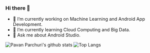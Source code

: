 ### Hi there 👋

<!--
**PavanParchuri/PavanParchuri** is a ✨ _special_ ✨ repository because its `README.md` (this file) appears on your GitHub profile.
-->

- 🔭 I’m currently working on Machine Learning and Android App Development.
- 🌱 I’m currently learning Cloud Computing and Big Data. <!-- - 👯 I’m looking to collaborate on ...  - 🤔 I’m looking for help with ... -->
- 💬 Ask me about Android Studio.
<!-- - 📫 How to reach me: ...
- 😄 Pronouns: ...
- ⚡ Fun fact: ... -->

![Pavan Parchuri's github stats](https://github-readme-stats.vercel.app/api?username=PavanParchuri&show_icons=true&theme=default&include_all_commits=true&hide_border=true)
![Top Langs](https://github-readme-stats.vercel.app/api/top-langs/?username=PavanParchuri&theme=default&hide_border=true)
